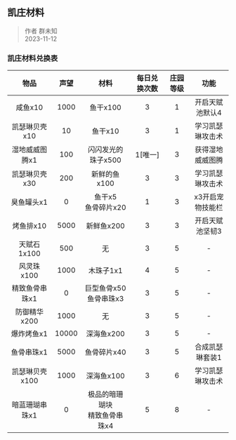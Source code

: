 ## 凯庄材料

> 作者 群未知  
> 2023-11-12  

### 凯庄材料兑换表

|      物品      | 声望  |               材料               | 每日兑换次数 | 庄园等级 |       功能       |
| :------------: | :---: | :------------------------------: | :----------: | :------: | :--------------: |
|    咸鱼x10     | 1000  |             鱼干x100             |      3       |    1     | 开启天赋池默认4  |
| 凯瑟琳贝壳x10  |  10   |             鱼干x10              |      3       |    1     | 学习凯瑟琳攻击术 |
| 湿地威威图腾x1 |  100  |        闪闪发光的珠子x500        |   1[唯一]    |    3     | 获得湿地威威图腾 |
| 凯瑟琳贝壳x30  |  200  |           新鲜的鱼x100           |      3       |    3     | 学习凯瑟琳攻击术 |
|   臭鱼罐头x1   |   0   |      鱼干x5<br>鱼骨碎片x20       |      1       |    3     | x3开启宠物技能栏 |
|   烤鱼排x10    | 5000  |            新鲜鱼x200            |      3       |    3     | 开启天赋池坚韧3  |
|  天赋石1x100   |  500  |                无                |      3       |    5     |        -         |
|   风灵珠x100   | 1000  |            木珠子1x1             |      4       |    5     |        -         |
| 精致鱼骨串珠x1 |   0   |    巨型鱼骨x50<br>鱼骨串珠x3     |      3       |    5     |        -         |
|  防御精华x200  | 1000  |                无                |      3       |    5     |        -         |
|   爆炸烤鱼x1   | 10000 |            深海鱼x200            |      3       |    5     |        -         |
|   鱼骨串珠x1   | 5000  |           鱼骨碎片x40            |      3       |    5     | 合成凯瑟琳套装1  |
| 凯瑟琳贝壳x100 | 1000  |            深海鱼x100            |      3       |    6     | 学习凯瑟琳攻击术 |
| 暗蓝珊瑚串珠x1 |   0   | 极品的暗珊瑚块<br>精致鱼骨串珠x4 |      5       |    8     |        -         |